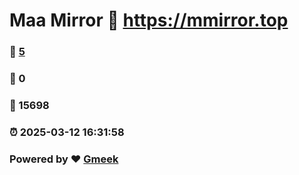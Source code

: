 # Maa Mirror :link: https://mmirror.top 
### :page_facing_up: [5](https://mmirror.top/tag.html) 
### :speech_balloon: 0 
### :hibiscus: 15698 
### :alarm_clock: 2025-03-12 16:31:58 
### Powered by :heart: [Gmeek](https://github.com/Meekdai/Gmeek)
